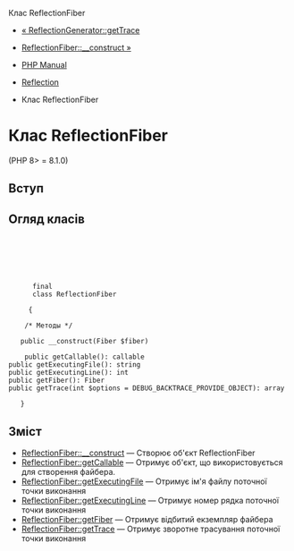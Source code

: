 Клас ReflectionFiber

-   [« ReflectionGenerator::getTrace](reflectiongenerator.gettrace.html)
    
-   [ReflectionFiber::\_\_construct »](reflectionfiber.construct.html)
    
-   [PHP Manual](index.html)
    
-   [Reflection](book.reflection.html)
    
-   Клас ReflectionFiber
    

# Клас ReflectionFiber

(PHP 8> = 8.1.0)

## Вступ

## Огляд класів

```classsynopsis

     
    

    
     
      final
      class ReflectionFiber
     
     {

    /* Методы */
    
   public __construct(Fiber $fiber)

    public getCallable(): callable
public getExecutingFile(): string
public getExecutingLine(): int
public getFiber(): Fiber
public getTrace(int $options = DEBUG_BACKTRACE_PROVIDE_OBJECT): array

   }
```

## Зміст

-   [ReflectionFiber::\_\_construct](reflectionfiber.construct.html) — Створює об'єкт ReflectionFiber
-   [ReflectionFiber::getCallable](reflectionfiber.getcallable.html) — Отримує об'єкт, що використовується для створення файбера.
-   [ReflectionFiber::getExecutingFile](reflectionfiber.getexecutingfile.html) — Отримує ім'я файлу поточної точки виконання
-   [ReflectionFiber::getExecutingLine](reflectionfiber.getexecutingline.html) — Отримує номер рядка поточної точки виконання
-   [ReflectionFiber::getFiber](reflectionfiber.getfiber.html) — Отримує відбитий екземпляр файбера
-   [ReflectionFiber::getTrace](reflectionfiber.gettrace.html) — Отримує зворотне трасування поточної точки виконання